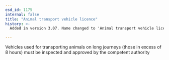 ```yaml
---
esd_id: 1175
internal: false
title: "Animal transport vehicle licence"
history: >-
  Added in version 3.07. Name changed to 'Animal transport vehicle licence' in version 4.00.

---
```


Vehicles used for transporting animals on long journeys (those in excess of 8 hours) must be inspected and approved by the competent authority

